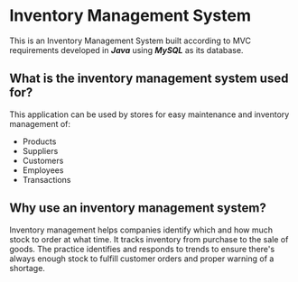 # Inventory Management System

This is an Inventory Management System built according to MVC requirements developed in ***Java*** using ***MySQL*** as its database.

## What is the inventory management system used for?

This application can be used by stores for easy maintenance and inventory management of:
- Products
- Suppliers
- Customers
- Employees
- Transactions

## Why use an inventory management system?

Inventory management helps companies identify which and how much stock to order at what time. It tracks inventory from purchase to the sale of goods. The practice identifies and responds to trends to ensure there's always enough stock to fulfill customer orders and proper warning of a shortage.
